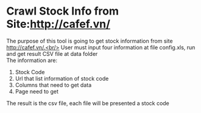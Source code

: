 # Crawl Stock Info from Site:http://cafef.vn/

The purpose of this tool is going to get stock information from site http://cafef.vn/.<br/> 
User must input four information at file config.xls, run and get result CSV file at data folder<br/>
The information are:
1. Stock Code
2. Url that list information of stock code
3. Columns that need to get data
4. Page need to get

The result is the csv file, each file will be presented a stock code